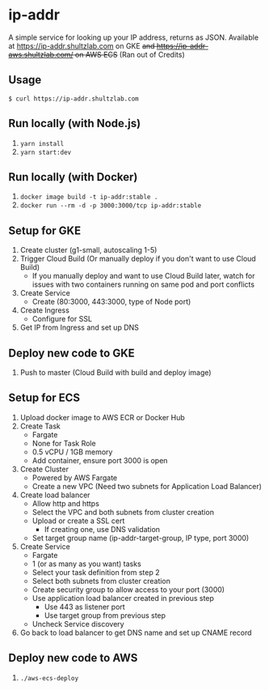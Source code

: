 # ip-addr

A simple service for looking up your IP address, returns as JSON. Available at https://ip-addr.shultzlab.com on GKE ~~and https://ip-addr-aws.shultzlab.com/ on AWS ECS~~ (Ran out of Credits)

## Usage

```
$ curl https://ip-addr.shultzlab.com
```

## Run locally (with Node.js)

1. `yarn install`
2. `yarn start:dev`

## Run locally (with Docker)

1. `docker image build -t ip-addr:stable .`
2. `docker run --rm -d -p 3000:3000/tcp ip-addr:stable`

## Setup for GKE
1. Create cluster (g1-small, autoscaling 1-5)
2. Trigger Cloud Build (Or manually deploy if you don't want to use Cloud Build)
    * If you manually deploy and want to use Cloud Build later, watch for issues with two containers running on same pod and port conflicts
3. Create Service
    * Create (80:3000, 443:3000, type of Node port)
4. Create Ingress
    * Configure for SSL
5. Get IP from Ingress and set up DNS

## Deploy new code to GKE
1. Push to master (Cloud Build with build and deploy image)

## Setup for ECS

1. Upload docker image to AWS ECR or Docker Hub
2. Create Task
    * Fargate
    * None for Task Role
    * 0.5 vCPU / 1GB memory
    * Add container, ensure port 3000 is open
3. Create Cluster
    * Powered by AWS Fargate
    * Create a new VPC (Need two subnets for Application Load Balancer)
4. Create load balancer
    * Allow http and https
    * Select the VPC and both subnets from cluster creation
    * Upload or create a SSL cert
        * If creating one, use DNS validation
    * Set target group name (ip-addr-target-group, IP type, port 3000)
5. Create Service
    * Fargate
    * 1 (or as many as you want) tasks
    * Select your task definition from step 2
    * Select both subnets from cluster creation
    * Create security group to allow access to your port (3000)
    * Use application load balancer created in previous step
        * Use 443 as listener port
        * Use target group from previous step
    * Uncheck Service discovery
6. Go back to load balancer to get DNS name and set up CNAME record

## Deploy new code to AWS

1. `./aws-ecs-deploy`